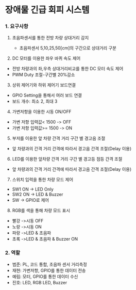 # 장애물 긴급 회피 시스템
### 1. 요구사항
1. 초음파센서를 통한 전방 차량 상대거리 감지
   * 초음파센서 5,10,25,50[cm]의 구간으로 상대거리  구분

2. DC 모터를 이용한 좌우 바퀴 속도 제어
  * 전방 차량과의 좌,우측 상대거리비교를 통한 DC 모터 속도 제어
  * PWM Duty 조절-구간별 20%감소

3. 상위 제어기와 하위 제어기 보드연결
  * GPIO Setting을 통해서 여러 보드 연결
  * 보드 개수: 최소 2, 최대 3

4. 가변저항을 이용한 시동 ON/OFF
  * 가변 저항 입력값< 1500 -> OFF
  * 가변 저항 입력값>= 1500 -> ON

5. 부저를 이용한 앞 차량 간격 거리 구간 별 경고음 조절
  * 앞 차량과의 간격 거리 간격에 따라서 경고음 간격 조절(Delay 이용)

6. LED를 이용한 앞차량 간격 거리 구간 별 경고등 점등 간격 조절
  * 앞 차량과의 간격 거리 간격에 따라서 경고음 간격 조절(Delay 이용)

7. 스위치  입력을 통한 차량 모드 제어
  * SW1 ON -> LED Only
  * SW2 ON -> LED & Buzzer
  * SW -> GPIO로 제어

8. RGB를 색을 통해 차량 모드 표시
  * 빨강 ->시동 OFF
  * 노랑 ->시동 ON
  * 파랑 ->LED & 초음파
  * 초록 ->LED & 초음파 & Buzzer ON

### 2. 역할
* 범준: PL, 코드 통합, 초음파 센서 거리측정
* 재현: 가변저항, GPIO를 통한 데이터 전송
* 예림: 모터, GPIO를 통한 데이터 수신
* 진호: LED, RGB LED, Buzzer

